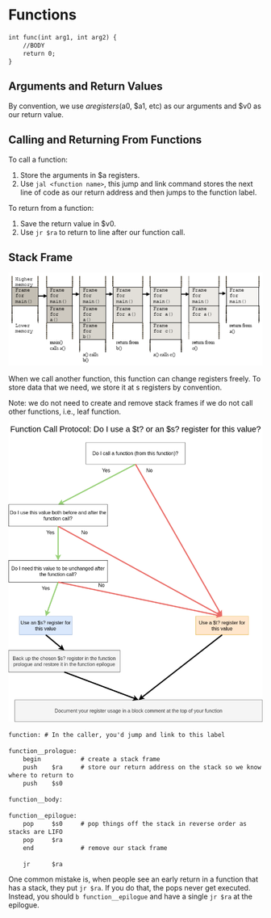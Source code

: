 # Functions

```
int func(int arg1, int arg2) {
    //BODY
    return 0;
}
```

## Arguments and Return Values

By convention, we use $a registers ($a0, $a1, etc) as our arguments and $v0 as our return value.

## Calling and Returning From Functions

To call a function:
1. Store the arguments in $a registers.
2. Use ```jal <function name>```, this jump and link command stores the next line of code as our return address and then jumps to the function label.

To return from a function:
1. Save the return value in $v0.
2. Use ```jr $ra``` to return to line after our function call.

## Stack Frame

![stack frame and function calls](stackframefunctioncall.png)

When we call another function, this function can change registers freely. To store data that we need, we store it at s registers by convention.

Note: we do not need to create and remove stack frames if we do not call other functions, i.e., leaf function.

![s vs t registers](s_vs_t_registers.png)


```
function: # In the caller, you'd jump and link to this label

function__prologue:
    begin           # create a stack frame
    push    $ra     # store our return address on the stack so we know where to return to
    push    $s0

function__body:

function__epilogue:
    pop     $s0     # pop things off the stack in reverse order as stacks are LIFO
    pop     $ra    
    end             # remove our stack frame  

    jr      $ra
```

One common mistake is, when people see an early return in a function that has a stack, they put `jr $ra`. If you do that, the pops never get executed. Instead, you should `b function__epilogue` and have a single `jr $ra` at the epilogue.
